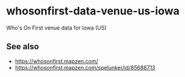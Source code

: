 # whosonfirst-data-venue-us-iowa

Who's On First venue data for Iowa (US)

## See also

* https://whosonfirst.mapzen.com/
* https://whosonfirst.mapzen.com/spelunker/id/85688713
